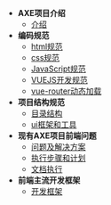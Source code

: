 - **AXE项目介绍**
	- [介绍](/introduce.md)
- **编码规范**
	- [html规范](/html-standard.md)
	- [css规范](/css-standard.md)
	- [JavaScript规范](/js-standard.md)
	- [VUEJS开发规范](/vue.md)
	- [vue-router动态加载](/vue-router.md)
- **项目结构规范**
	- [目录结构](/dir-standard.md)
	- [ui框架和工具](/ui.md)
- **现有AXE项目前端问题**
	- [问题及解决方案](/axe-problem.md)
	- [执行步骤和计划](/axe-solve.md)
	- [文档执行](/execute.md)
- **前端主流开发框架**
	- [开发框架](/frame.md)

